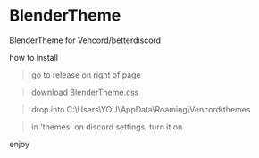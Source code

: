 # BlenderTheme

BlenderTheme for Vencord/betterdiscord

how to install 

>go to release on right of page

>download BlenderTheme.css

>drop into C:\Users\YOU\AppData\Roaming\Vencord\themes

>in 'themes' on discord settings, turn it on

enjoy
